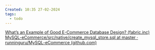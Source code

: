 ```yaml
---
Created: 10:35 27-02-2024
tags:
  - todo
---
```

[What’s an Example of Good E-Commerce Database Design? (fabric.inc)](https://fabric.inc/blog/commerce/ecommerce-database-design-example)
	[MySQL-eCommerce/src/native/create_mysql_store.sql at master · runninguru/MySQL-eCommerce (github.com)](https://github.com/runninguru/MySQL-eCommerce/blob/master/src/native/create_mysql_store.sql)




